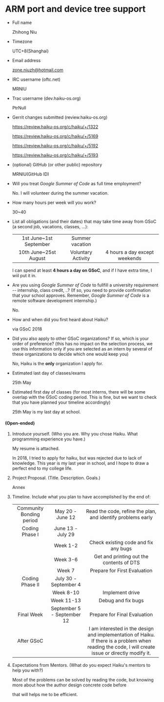 # ARM port and device tree support

- Full name

    Zhihong Niu

- Timezone

    UTC+8(Shanghai)

- Email address

    zone.niuzh@hotmail.com

- IRC username (oftc.net)

    MRNIU

- Trac username (dev.haiku-os.org)

    PtrNull

- Gerrit changes submitted (review.haiku-os.org)

  https://review.haiku-os.org/c/haiku/+/1322

  https://review.haiku-os.org/c/haiku/+/5169

  https://review.haiku-os.org/c/haiku/+/5192

  https://review.haiku-os.org/c/haiku/+/5193

- (optional) GitHub (or other public) repository

    MRNIU(GitHub ID)

- Will you treat *Google Summer of Code* as full time employment?

    No. I will volunteer during the summer vacation.

- How many hours per week will you work?

    30~40

- List all obligations (and their dates) that may take time away from GSoC (a second job, vacations, classes, ...): 

    |                        |                    |                               |
    | :--------------------: | :----------------: | :---------------------------: |
    | 1st June~1st September |  Summer vacation   |                               |
    | 10th June~25st August  | Voluntary Activity | 4 hours a day except weekends |

    I can spend at least **4 hours a day on GSoC**, and if I have extra time, I wiil put it in.

- Are you using *Google Summer of Code* to fullfill a university requirement -- internship, class credit, ..? (If so, you need to provide confirmation that your school approves. Remember, *Google Summer of Code* is a remote software development internship.)

    No.

- How and when did you first heard about Haiku?

    via GSoC 2018

- Did you also apply to other GSoC organizations? If so, which is your order of preference? (this has no impact on the selection process, we use this information only if you are selected as an intern by several of these organizations to decide which one would keep you)

    No, Haiku is the **only** organization I apply for.

- Estimated last day of classes/exams

    25th May

- Estimated first day of classes (for most interns, there will be some overlap with the GSoC coding period. This is fine, but we want to check that you have planned your timeline accordingly)

    25th May is my last day at school.

#### (Open-ended)

1. Introduce yourself. (Who you are. Why you chose Haiku. What programming experience you have.)

    My resume is attached.

    In 2018, I tried to apply for haiku, but was rejected due to lack of knowledge. This year is my last year in school, and I hope to draw a perfect end to my college life.

2. Project Proposal. (Title. Description. Goals.)

    Annex

3. Timeline. Include what you plan to have accomplished by the end of:

    |                          |                            |                                                              |
    | :----------------------: | :------------------------: | :----------------------------------------------------------: |
    | Community Bonding period |      May 20 - June 12      | Read the code, refine the plan, and identify problems early  |
    |      Coding Phase I      |     June 13 - July 29      |                                                              |
    |                          |          Week 1-2          |             Check existing code and fix any bugs             |
    |                          |          Week 3-6          |           Get and printing out the contents of DTS           |
    |                          |           Week 7           |                 Prepare for First Evaluation                 |
    |     Coding Phase II      |   July 30 - September 4    |                                                              |
    |                          |         Week 8-10          |                       Implement drive                        |
    |                          |         Week 11-13         |                      Debug and fix bugs                      |
    |        Final Week        | September 5 - September 12 |                 Prepare for Final Evaluation                 |
    |        After GSoC        |                            | I am interested in the design and implementation of Haiku. If there is a problem when reading the code, I will create issue or directly modify it. |

4. Expectations from Mentors. (What do you expect Haiku's mentors to help you with?)

    Most of the problems can be solved by reading the code, but knowing more about how the author design concrete code before 

    that will helps me to be efficient.

